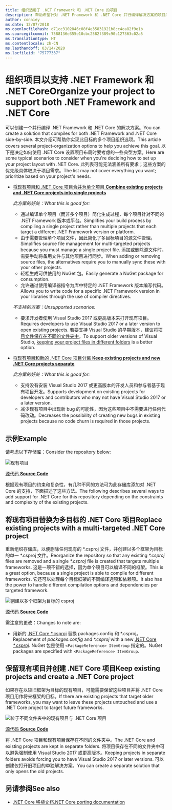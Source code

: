 ```yaml
---
title: 组织适用于 .NET Framework 和 .NET Core 的项目
description: 帮助希望针对 .NET Framework 和 .NET Core 并行编译解决方案的项目所有者。
author: conniey
ms.date: 12/07/2018
ms.openlocfilehash: d71cc3102846c08f4e35831921b8cc4ca82f9e1b
ms.sourcegitcommit: 7588136e355e10cbc2582f389c90c127363c02a5
ms.translationtype: HT
ms.contentlocale: zh-CN
ms.lasthandoff: 03/14/2020
ms.locfileid: "75777337"
---
```

# <a name="organize-your-project-to-support-both-net-framework-and-net-core"></a><span data-ttu-id="946e9-103">组织项目以支持 .NET Framework 和 .NET Core</span><span class="sxs-lookup"><span data-stu-id="946e9-103">Organize your project to support both .NET Framework and .NET Core</span></span>

<span data-ttu-id="946e9-104">可以创建一个并行编译 .NET Framework 和 .NET Core 的解决方案。</span><span class="sxs-lookup"><span data-stu-id="946e9-104">You can create a solution that compiles for both .NET Framework and .NET Core side-by-side.</span></span> <span data-ttu-id="946e9-105">本文介绍可帮助你实现此目标的多个项目组织选项。</span><span class="sxs-lookup"><span data-stu-id="946e9-105">This article covers several project-organization options to help you achieve this goal.</span></span> <span data-ttu-id="946e9-106">以下是决定如何使用 .NET Core 设置项目布局时要考虑的一些典型方案。</span><span class="sxs-lookup"><span data-stu-id="946e9-106">Here are some typical scenarios to consider when you're deciding how to set up your project layout with .NET Core.</span></span> <span data-ttu-id="946e9-107">此列表可能无法涵盖所有要求；这些方案的优先级具体取决于项目需求。</span><span class="sxs-lookup"><span data-stu-id="946e9-107">The list may not cover everything you want; prioritize based on your project's needs.</span></span>

- [<span data-ttu-id="946e9-108">将现有项目和 .NET Core 项目合并为单个项目  </span><span class="sxs-lookup"><span data-stu-id="946e9-108">**Combine existing projects and .NET Core projects into single projects**</span></span>](#replace-existing-projects-with-a-multi-targeted-net-core-project)

  <span data-ttu-id="946e9-109">*此方案的好处：*</span><span class="sxs-lookup"><span data-stu-id="946e9-109">*What this is good for:*</span></span>
  - <span data-ttu-id="946e9-110">通过编译单个项目（而非多个项目）简化生成过程，每个项目针对不同的 .NET Framework 版本或平台。</span><span class="sxs-lookup"><span data-stu-id="946e9-110">Simplifies your build process by compiling a single project rather than multiple projects that each target a different .NET Framework version or platform.</span></span>
  - <span data-ttu-id="946e9-111">由于需要管理单个项目文件，因此简化了多目标项目的源文件管理。</span><span class="sxs-lookup"><span data-stu-id="946e9-111">Simplifies source file management for multi-targeted projects because you must manage a single project file.</span></span> <span data-ttu-id="946e9-112">添加或删除源文件时，需要手动将备用文件与其他项目进行同步。</span><span class="sxs-lookup"><span data-stu-id="946e9-112">When adding or removing source files, the alternatives require you to manually sync these with your other projects.</span></span>
  - <span data-ttu-id="946e9-113">轻松生成可供使用的 NuGet 包。</span><span class="sxs-lookup"><span data-stu-id="946e9-113">Easily generate a NuGet package for consumption.</span></span>
  - <span data-ttu-id="946e9-114">允许通过使用编译器指令为库中特定的 .NET Framework 版本编写代码。</span><span class="sxs-lookup"><span data-stu-id="946e9-114">Allows you to write code for a specific .NET Framework version in your libraries through the use of compiler directives.</span></span>

  <span data-ttu-id="946e9-115">*不支持的方案：*</span><span class="sxs-lookup"><span data-stu-id="946e9-115">*Unsupported scenarios:*</span></span>
  - <span data-ttu-id="946e9-116">要求开发者使用 Visual Studio 2017 或更高版本来打开现有项目。</span><span class="sxs-lookup"><span data-stu-id="946e9-116">Requires developers to use Visual Studio 2017 or a later version to open existing projects.</span></span> <span data-ttu-id="946e9-117">若要支持 Visual Studio 的早期版本，建议[将项目文件保存在不同的文件夹中](#support-vs)。</span><span class="sxs-lookup"><span data-stu-id="946e9-117">To support older versions of Visual Studio, [keeping your project files in different folders](#support-vs) is a better option.</span></span>

- <a name="support-vs"></a><span data-ttu-id="946e9-118">[将现有项目和新的 .NET Core 项目分离  ](#keep-existing-projects-and-create-a-net-core-project)</span><span class="sxs-lookup"><span data-stu-id="946e9-118">[**Keep existing projects and new .NET Core projects separate**](#keep-existing-projects-and-create-a-net-core-project)</span></span>

  <span data-ttu-id="946e9-119">*此方案的好处：*</span><span class="sxs-lookup"><span data-stu-id="946e9-119">*What this is good for:*</span></span>
  - <span data-ttu-id="946e9-120">支持没有安装 Visual Studio 2017 或更高版本的开发人员和参与者基于现有项目开发。</span><span class="sxs-lookup"><span data-stu-id="946e9-120">Supports development on existing projects for developers and contributors who may not have Visual Studio 2017 or a later version.</span></span>
  - <span data-ttu-id="946e9-121">减少现有项目中出现新 bug 的可能性，因为这些项目中不需要进行任何代码改动。</span><span class="sxs-lookup"><span data-stu-id="946e9-121">Decreases the possibility of creating new bugs in existing projects because no code churn is required in those projects.</span></span>

## <a name="example"></a><span data-ttu-id="946e9-122">示例</span><span class="sxs-lookup"><span data-stu-id="946e9-122">Example</span></span>

<span data-ttu-id="946e9-123">请考虑以下存储库：</span><span class="sxs-lookup"><span data-stu-id="946e9-123">Consider the repository below:</span></span>

![现有项目](./media/project-structure/existing-project-structure.png)

[<span data-ttu-id="946e9-125">源代码  </span><span class="sxs-lookup"><span data-stu-id="946e9-125">**Source Code**</span></span>](https://github.com/dotnet/samples/tree/master/framework/libraries/migrate-library/)

<span data-ttu-id="946e9-126">根据现有项目的约束和复杂性，有几种不同的方法可为此存储库添加对 .NET Core 的支持，下面描述了这些方法。</span><span class="sxs-lookup"><span data-stu-id="946e9-126">The following describes several ways to add support for .NET Core for this repository depending on the constraints and complexity of the existing projects.</span></span>

## <a name="replace-existing-projects-with-a-multi-targeted-net-core-project"></a><span data-ttu-id="946e9-127">将现有项目替换为多目标的 .NET Core 项目</span><span class="sxs-lookup"><span data-stu-id="946e9-127">Replace existing projects with a multi-targeted .NET Core project</span></span>

<span data-ttu-id="946e9-128">重新组织存储库，以便删除任何现有的 \*.csproj 文件，并创建以多个框架为目标的单一 \*.csproj 文件。</span><span class="sxs-lookup"><span data-stu-id="946e9-128">Reorganize the repository so that any existing *\*.csproj* files are removed and a single *\*.csproj* file is created that targets multiple frameworks.</span></span> <span data-ttu-id="946e9-129">这是一项不错的选择，因为单个项目可以编译不同的框架。</span><span class="sxs-lookup"><span data-stu-id="946e9-129">This is a great option, because a single project is able to compile for different frameworks.</span></span> <span data-ttu-id="946e9-130">它还可以处理每个目标框架的不同编译选项和依赖项。</span><span class="sxs-lookup"><span data-stu-id="946e9-130">It also has the power to handle different compilation options and dependencies per targeted framework.</span></span>

![创建以多个框架为目标的 csproj](./media/project-structure/multi-targeted-project.png)

[<span data-ttu-id="946e9-132">源代码  </span><span class="sxs-lookup"><span data-stu-id="946e9-132">**Source Code**</span></span>](https://github.com/dotnet/samples/tree/master/framework/libraries/migrate-library-csproj/)

<span data-ttu-id="946e9-133">需注意的更改：</span><span class="sxs-lookup"><span data-stu-id="946e9-133">Changes to note are:</span></span>

- <span data-ttu-id="946e9-134">用新的 [.NET Core \*.csproj](https://github.com/dotnet/samples/tree/master/framework/libraries/migrate-library-csproj/src/Car/Car.csproj) 替换 packages.config 和 \*.csproj。</span><span class="sxs-lookup"><span data-stu-id="946e9-134">Replacement of *packages.config* and *\*.csproj* with a new [.NET Core *\*.csproj*](https://github.com/dotnet/samples/tree/master/framework/libraries/migrate-library-csproj/src/Car/Car.csproj).</span></span> <span data-ttu-id="946e9-135">NuGet 包是使用 `<PackageReference> ItemGroup` 指定的。</span><span class="sxs-lookup"><span data-stu-id="946e9-135">NuGet packages are specified with `<PackageReference> ItemGroup`.</span></span>

## <a name="keep-existing-projects-and-create-a-net-core-project"></a><span data-ttu-id="946e9-136">保留现有项目并创建 .NET Core 项目</span><span class="sxs-lookup"><span data-stu-id="946e9-136">Keep existing projects and create a .NET Core project</span></span>

<span data-ttu-id="946e9-137">如果存在以较旧框架为目标的现有项目，可能需要保留这些项目并将 .NET Core 项目用作将来框架的目标。</span><span class="sxs-lookup"><span data-stu-id="946e9-137">If there are existing projects that target older frameworks, you may want to leave these projects untouched and use a .NET Core project to target future frameworks.</span></span>

![位于不同文件夹中的现有项目与 .NET Core 项目](./media/project-structure/separate-projects-same-source.png)

[<span data-ttu-id="946e9-139">源代码  </span><span class="sxs-lookup"><span data-stu-id="946e9-139">**Source Code**</span></span>](https://github.com/dotnet/samples/tree/master/framework/libraries/migrate-library-csproj-keep-existing/)

<span data-ttu-id="946e9-140">将 .NET Core 项目和现有项目保存在不同的文件夹中。</span><span class="sxs-lookup"><span data-stu-id="946e9-140">The .NET Core and existing projects are kept in separate folders.</span></span> <span data-ttu-id="946e9-141">将项目保存在不同的文件夹中可以避免强制使用 Visual Studio 2017 或更高版本。</span><span class="sxs-lookup"><span data-stu-id="946e9-141">Keeping projects in separate folders avoids forcing you to have Visual Studio 2017 or later versions.</span></span> <span data-ttu-id="946e9-142">可以创建仅打开旧项目的单独解决方案。</span><span class="sxs-lookup"><span data-stu-id="946e9-142">You can create a separate solution that only opens the old projects.</span></span>

## <a name="see-also"></a><span data-ttu-id="946e9-143">另请参阅</span><span class="sxs-lookup"><span data-stu-id="946e9-143">See also</span></span>

- [<span data-ttu-id="946e9-144">.NET Core 移植文档</span><span class="sxs-lookup"><span data-stu-id="946e9-144">.NET Core porting documentation</span></span>](index.md)
